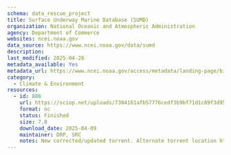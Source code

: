 ```yaml
---
schema: data_rescue_project 
title: Surface Underway Marine Database (SUMD)
organization: National Oceanic and Atmospheric Administration
agency: Department of Commerce
websites: ncei.noaa.gov
data_source: https://www.ncei.noaa.gov/data/sumd
description: 
last_modified: 2025-04-28
metadata_available: Yes
metadata_url: https://www.ncei.noaa.gov/access/metadata/landing-page/bin/iso?id=gov.noaa.nodcNCEI-SUMD
category:
  - Climate & Environment 
resources:
  - id: 886
    url: https://sciop.net/uploads/7304161afb57776cedf3b9bf71d1c89f3d956820
    format: nc
    status: Finished
    size: 7.8
    download_date: 2025-04-09
    maintainer: DRP, SRC
    notes: New corrected/updated torrent. Alternate torrent location https://academictorrents.com/details/7304161afb57776cedf3b9bf71d1c89f3d956820
---
```

